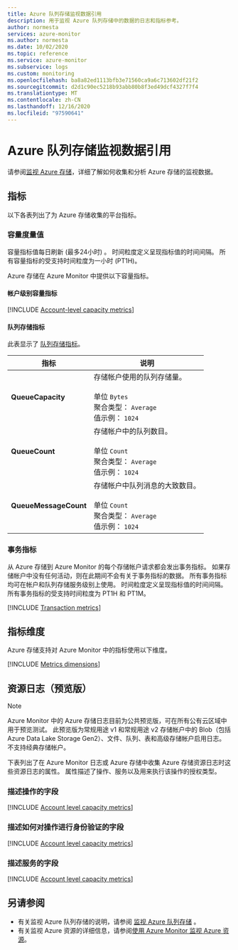 ```yaml
---
title: Azure 队列存储监视数据引用
description: 用于监视 Azure 队列存储中的数据的日志和指标参考。
author: normesta
services: azure-monitor
ms.author: normesta
ms.date: 10/02/2020
ms.topic: reference
ms.service: azure-monitor
ms.subservice: logs
ms.custom: monitoring
ms.openlocfilehash: ba8a82ed1113bfb3e71560ca9a6c713602df21f2
ms.sourcegitcommit: d2d1c90ec5218b93abb80b8f3ed49dcf4327f7f4
ms.translationtype: MT
ms.contentlocale: zh-CN
ms.lasthandoff: 12/16/2020
ms.locfileid: "97590641"
---
```

# <a name="azure-queue-storage-monitoring-data-reference"></a>Azure 队列存储监视数据引用

请参阅[监视 Azure 存储](monitor-queue-storage.md)，详细了解如何收集和分析 Azure 存储的监视数据。

## <a name="metrics"></a>指标

以下各表列出了为 Azure 存储收集的平台指标。

### <a name="capacity-metrics"></a>容量度量值

容量指标值每日刷新 (最多24小时) 。 时间粒度定义呈现指标值的时间间隔。 所有容量指标的受支持时间粒度为一小时 (PT1H)。

Azure 存储在 Azure Monitor 中提供以下容量指标。

#### <a name="account-level-capacity-metrics"></a>帐户级别容量指标

[!INCLUDE [Account-level capacity metrics](../../../includes/azure-storage-account-capacity-metrics.md)]

#### <a name="queue-storage-metrics"></a>队列存储指标

此表显示了 [队列存储指标](../../azure-monitor/platform/metrics-supported.md#microsoftstoragestorageaccountsqueueservices)。

| 指标 | 说明 |
| ------------------- | ----------------- |
| **QueueCapacity** | 存储帐户使用的队列存储量。 <br><br> 单位 `Bytes` <br> 聚合类型： `Average` <br> 值示例： `1024` |
| **QueueCount** | 存储帐户中的队列数目。 <br><br> 单位 `Count` <br> 聚合类型： `Average` <br> 值示例： `1024` |
| **QueueMessageCount** | 存储帐户中队列消息的大致数目。 <br><br> 单位 `Count` <br> 聚合类型： `Average` <br> 值示例： `1024` |

### <a name="transaction-metrics"></a>事务指标

从 Azure 存储到 Azure Monitor 的每个存储帐户请求都会发出事务指标。 如果存储帐户中没有任何活动，则在此期间不会有关于事务指标的数据。 所有事务指标均可在帐户和队列存储服务级别上使用。 时间粒度定义呈现指标值的时间间隔。 所有事务指标的受支持时间粒度为 PT1H 和 PT1M。

[!INCLUDE [Transaction metrics](../../../includes/azure-storage-account-transaction-metrics.md)]

<a id="metrics-dimensions"></a>

## <a name="metrics-dimensions"></a>指标维度

Azure 存储支持对 Azure Monitor 中的指标使用以下维度。

[!INCLUDE [Metrics dimensions](../../../includes/azure-storage-account-metrics-dimensions.md)]

## <a name="resource-logs-preview"></a>资源日志（预览版）

> [!NOTE]
> Azure Monitor 中的 Azure 存储日志目前为公共预览版，可在所有公有云区域中用于预览测试。 此预览版为常规用途 v1 和常规用途 v2 存储帐户中的 Blob（包括 Azure Data Lake Storage Gen2）、文件、队列、表和高级存储帐户启用日志。 不支持经典存储帐户。

下表列出了在 Azure Monitor 日志或 Azure 存储中收集 Azure 存储资源日志时这些资源日志的属性。 属性描述了操作、服务以及用来执行该操作的授权类型。

### <a name="fields-that-describe-the-operation"></a>描述操作的字段

[!INCLUDE [Account level capacity metrics](../../../includes/azure-storage-logs-properties-operation.md)]

### <a name="fields-that-describe-how-the-operation-was-authenticated"></a>描述如何对操作进行身份验证的字段

[!INCLUDE [Account level capacity metrics](../../../includes/azure-storage-logs-properties-authentication.md)]

### <a name="fields-that-describe-the-service"></a>描述服务的字段

[!INCLUDE [Account level capacity metrics](../../../includes/azure-storage-logs-properties-service.md)]

## <a name="see-also"></a>另请参阅

- 有关监视 Azure 队列存储的说明，请参阅 [监视 Azure 队列存储](monitor-queue-storage.md) 。
- 有关监视 Azure 资源的详细信息，请参阅[使用 Azure Monitor 监视 Azure 资源](../../azure-monitor/insights/monitor-azure-resource.md)。
